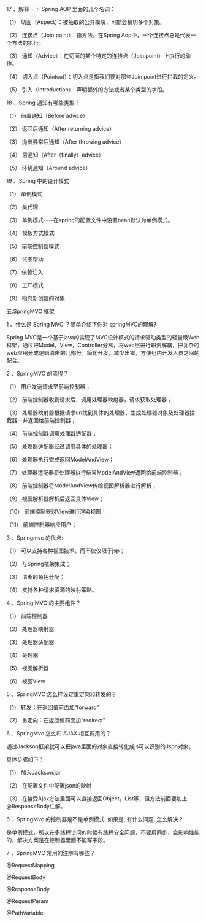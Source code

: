 17 、解释一下 Spring AOP 里面的几个名词：

（1）   切面（Aspect）：被抽取的公共模块，可能会横切多个对象。

（2）   连接点（Join point）：指方法，在Spring Aop中，一个连接点总是代表一个方法的执行。

（3）   通知（Advice）：在切面的某个特定的连接点（Join point）上执行的动作。

（4）   切入点（Pointcut）：切入点是指我们要对那些Join point进行拦截的定义。

（5）   引入（Introduction）：声明额外的方法或者某个类型的字段。

 

18 、Spring 通知有哪些类型？

（1）    前置通知（Before advice）

（2）    返回后通知（After returning advice）

（3）    抛出异常后通知（After throwing advice）

（4）    后通知（After（finally）advice）

（5）    环绕通知（Around advice）

 

19 、Spring 中的设计模式

（1）    单例模式

（2）    类代理

（3）    单例模式----在spring的配置文件中设置bean默认为单例模式。

（4）    模板方式模式

（5）    前端控制器模式

（6）    试图帮助

（7）    依赖注入

（8）    工厂模式

（9）    指向新创建的对象

 

五.SpringMVC 框架

1 、什么是 Spring MVC ？简单介绍下你对 springMVC的理解?

Spring MVC是一个基于java的实现了MVC设计模式的请求驱动类型的轻量级Web框架，通过把Model，View，Controller分离，将web层进行职责解耦，把复杂的web应用分成逻辑清晰的几部分，简化开发，减少出错，方便组内开发人员之间的配合。

 

2 、SpringMVC 的流程？

（1）    用户发送请求至前端控制器；

（2）    前端控制器收到请求后，调用处理器映射器，请求获取处理器；

（3）    处理器映射器根据请求url找到具体的处理器，生成处理器对象及处理器拦截器一并返回给前端控制器；

（4）    前端控制器调用处理器适配器；

（5）    处理器适配器经过调用具体的处理器；

（6）    处理器执行完成返回ModelAndView；

（7）    处理器适配器将处理器执行结果ModelAndView返回给前端控制器；

（8）    前端控制器将ModelAndView传给视图解析器进行解析；

（9）    视图解析器解析后返回具体View；

（10）  前端控制器对View进行渲染视图；

（11）  前端控制器响应用户；

 

3 、Springmvc 的优点:

（1）    可以支持各种视图技术，而不仅仅限于jsp；

（2）    与Spring框架集成；

（3）    清晰的角色分配；

（4）    支持各种请求资源的映射策略。

 

4 、Spring MVC 的主要组件？

（1）    前端控制器

（2）    处理器映射器

（3）    处理器适配器

（4）    处理器

（5）    视图解析器

（6）    视图View

 

5 、SpringMVC 怎么样设定重定向和转发的？

（1）    转发：在返回值前面加“forward”

（2）    重定向：在返回值前面加“redirect”

 

6 、SpringMvc 怎么和 AJAX 相互调用的？

通过Jackson框架就可以把java里面的对象直接转化成js可以识别的Json对象。

具体步骤如下：

（1）    加入Jackson.jar

（2）    在配置文件中配置json的映射

（3）    在接受Ajax方法里面可以直接返回Object，List等，但方法前面要加上@ResponseBody注解。

 

6 、SpringMvc 的控制器是不是单例模式, 如果是, 有什么问题, 怎么解决？

​         是单例模式，所以在多线程访问的时候有线程安全问题，不要用同步，会影响性能的，解决方案是在控制器里面不能写字段。

 

7 、SpringMVC 常用的注解有哪些？

@RequestMapping

@RequestBody

@ResponseBody

@RequestParam

@PathVariable